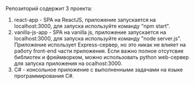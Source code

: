 Репозиторий содержит 3 проекта:
1) react-app - SPA на ReactJS, приложение запускается на localhost:3000, для запуска используйте команду "npm start".
2) vanilla-js-app - SPA на vanilla js, приложение запускается на localhost:3000, для запуска используйте команду "node server.js". Приложение использует Express-сервер, но это никак не влияет на работу front-end части приложения. Если важно полное отсутсвие библиотек и фреймворком, можно использовать python web-сервер для запуска приложения на ocalhost:3000.
3) C# - консольное приложение с выполненными задачами на языке программирования C#.
